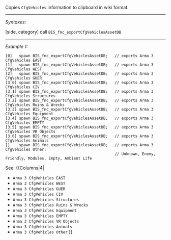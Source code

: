 Copies `CfgVehicles` information to clipboard in wiki format.


---
*Syntaxes:*

[side, category] call `BIS_fnc_exportCfgVehiclesAssetDB`

---
*Example 1:*

```sqf
[0]   spawn BIS_fnc_exportCfgVehiclesAssetDB;	// exports Arma 3 CfgVehicles EAST
[1]   spawn BIS_fnc_exportCfgVehiclesAssetDB;	// exports Arma 3 CfgVehicles WEST
[2]   spawn BIS_fnc_exportCfgVehiclesAssetDB;	// exports Arma 3 CfgVehicles GUER
[3,0] spawn BIS_fnc_exportCfgVehiclesAssetDB;	// exports Arma 3 CfgVehicles CIV
[3,1] spawn BIS_fnc_exportCfgVehiclesAssetDB;	// exports Arma 3 CfgVehicles Structures
[3,2] spawn BIS_fnc_exportCfgVehiclesAssetDB;	// exports Arma 3 CfgVehicles Ruins & Wrecks
[3,3] spawn BIS_fnc_exportCfgVehiclesAssetDB;	// exports Arma 3 CfgVehicles Equipment
[3,4] spawn BIS_fnc_exportCfgVehiclesAssetDB;	// exports Arma 3 CfgVehicles EMPTY
[3,5] spawn BIS_fnc_exportCfgVehiclesAssetDB;	// exports Arma 3 CfgVehicles VR Objects
[3,6] spawn BIS_fnc_exportCfgVehiclesAssetDB;	// exports Arma 3 CfgVehicles Animals
[]    spawn BIS_fnc_exportCfgVehiclesAssetDB;	// exports Arma 3 CfgVehicles Other:
												// Unknown, Enemy, Friendly, Modules, Empty, Ambient Life
```
See:
{{Columns|4|
* `Arma 3 CfgVehicles EAST`
* `Arma 3 CfgVehicles WEST`
* `Arma 3 CfgVehicles GUER`
* `Arma 3 CfgVehicles CIV`
* `Arma 3 CfgVehicles Structures`
* `Arma 3 CfgVehicles Ruins & Wrecks`
* `Arma 3 CfgVehicles Equipment`
* `Arma 3 CfgVehicles EMPTY`
* `Arma 3 CfgVehicles VR Objects`
* `Arma 3 CfgVehicles Animals`
* `Arma 3 CfgVehicles Other`
}}